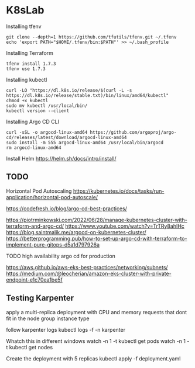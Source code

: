 # K8sLab

Installing tfenv

```shell
git clone --depth=1 https://github.com/tfutils/tfenv.git ~/.tfenv
echo 'export PATH="$HOME/.tfenv/bin:$PATH"' >> ~/.bash_profile
```

Installing Terraform

```shell
tfenv install 1.7.3
tfenv use 1.7.3
```

Installing kubectl

```shell
curl -LO "https://dl.k8s.io/release/$(curl -L -s https://dl.k8s.io/release/stable.txt)/bin/linux/amd64/kubectl"
chmod +x kubectl
sudo mv kubectl /usr/local/bin/
kubectl version --client   
```

Installing Argo CD CLI

```shell
curl -sSL -o argocd-linux-amd64 https://github.com/argoproj/argo-cd/releases/latest/download/argocd-linux-amd64
sudo install -m 555 argocd-linux-amd64 /usr/local/bin/argocd
rm argocd-linux-amd64
```

Install Helm
https://helm.sh/docs/intro/install/

## TODO

Horizontal Pod Autoscaling
https://kubernetes.io/docs/tasks/run-application/horizontal-pod-autoscale/

https://codefresh.io/blog/argo-cd-best-practices/

https://piotrminkowski.com/2022/06/28/manage-kubernetes-cluster-with-terraform-and-argo-cd/
https://www.youtube.com/watch?v=TrTRy8ahIHc
https://blog.saintmalik.me/argocd-on-kubernetes-cluster/
https://betterprogramming.pub/how-to-set-up-argo-cd-with-terraform-to-implement-pure-gitops-d5a1d797926a

TODO high availability argo cd for production

https://aws.github.io/aws-eks-best-practices/networking/subnets/
https://medium.com/@leocherian/amazon-eks-cluster-with-private-endpoint-e1c70ea1be5f

## Testing Karpenter

apply a multi-replica deployment with CPU and memory requests that dont fit in the node group instance type

follow karpenter logs
kubectl logs -f -n karpenter

Whatch this in different windows
watch -n 1 -t kubectl get pods
watch -n 1 -t kubectl get nodes

Create the deployment with 5 replicas
kubectl apply -f deployment.yaml

